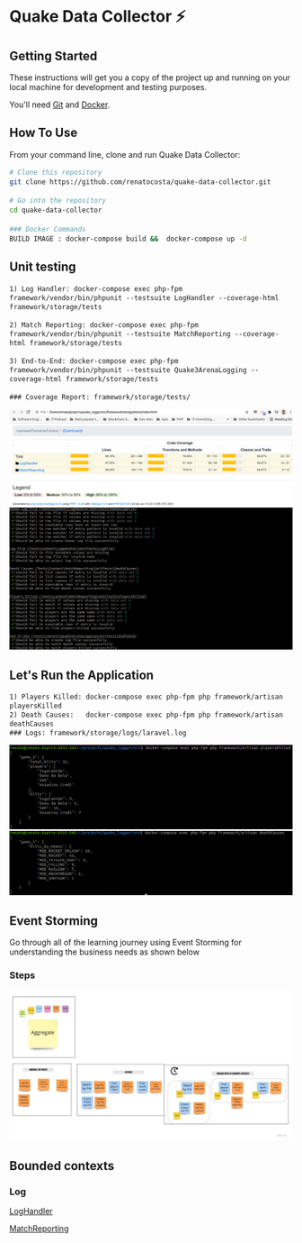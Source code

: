 # Quake Data Collector ⚡️

## Getting Started

These instructions will get you a copy of the project up and running on your local machine for development and testing purposes.

You'll need [Git](https://git-scm.com) and [Docker](https://www.docker.com/products/docker-desktop).


## How To Use 

From your command line, clone and run Quake Data Collector:

```bash
# Clone this repository
git clone https://github.com/renatocosta/quake-data-collector.git

# Go into the repository
cd quake-data-collector

### Docker Commands
BUILD IMAGE : docker-compose build &&  docker-compose up -d
```

## Unit testing
```
1) Log Handler: docker-compose exec php-fpm framework/vendor/bin/phpunit --testsuite LogHandler --coverage-html framework/storage/tests

2) Match Reporting: docker-compose exec php-fpm framework/vendor/bin/phpunit --testsuite MatchReporting --coverage-html framework/storage/tests

3) End-to-End: docker-compose exec php-fpm framework/vendor/bin/phpunit --testsuite Quake3ArenaLogging --coverage-html framework/storage/tests

### Coverage Report: framework/storage/tests/
```
![Image](./assets/Coverage.png?raw=true)
![Image](./assets/suite-tests.png?raw=true)

## Let's Run the Application 
```
1) Players Killed: docker-compose exec php-fpm php framework/artisan playersKilled
2) Death Causes:   docker-compose exec php-fpm php framework/artisan deathCauses
### Logs: framework/storage/logs/laravel.log
```
![Image](./assets/PlayersKilled.png?raw=true)
![Image](./assets/DeathCauses.png?raw=true)

## Event Storming

Go through all of the learning journey using Event Storming for understanding the business needs as shown below

### Steps
![Image](./assets/EventStorming.jpg?raw=true)

## Bounded contexts

### Log

[LogHandler](src/Domains/Context/LogHandler)

[MatchReporting](src/Domains/Context/MatchReporting)
